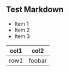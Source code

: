 Test Markdown
-------------
- Item 1
- Item 2
- Item 3

| col1 | col2   |
|------|--------|
| row1 | foobar |
